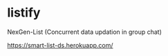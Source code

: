 # listify
NexGen-List (Concurrent data updation in group chat)

https://smart-list-ds.herokuapp.com/
